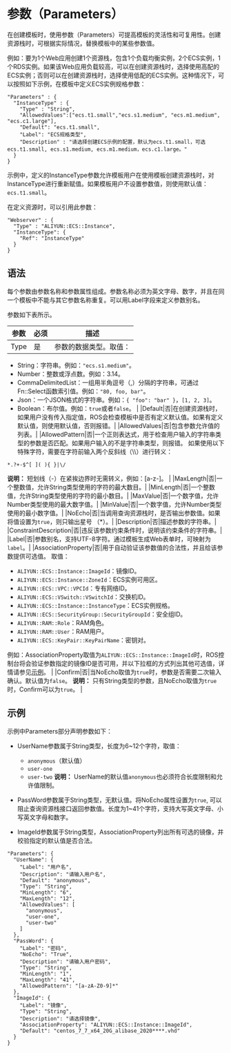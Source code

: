 # 参数（Parameters）

在创建模板时，使用参数（Parameters）可提高模板的灵活性和可复用性。创建资源栈时，可根据实际情况，替换模板中的某些参数值。

例如：要为1个Web应用创建1个资源栈，包含1个负载均衡实例，2个ECS实例，1个RDS实例。如果该Web应用负载较高，可以在创建资源栈时，选择使用高配的ECS实例；否则可以在创建资源栈时，选择使用低配的ECS实例。这种情况下，可以按照如下示例，在模板中定义ECS实例规格参数：

```
"Parameters" : {
  "InstanceType" : {
    "Type" : "String",
    "AllowedValues":["ecs.t1.small","ecs.s1.medium", "ecs.m1.medium", "ecs.c1.large"],
    "Default": "ecs.t1.small",
    "Label": "ECS规格类型",
    "Description" : "请选择创建ECS示例的配置，默认为ecs.t1.small，可选ecs.t1.small, ecs.s1.medium, ecs.m1.medium，ecs.c1.large。"
  }
}
```

示例中，定义的InstanceType参数允许模板用户在使用模板创建资源栈时，对InstanceType进行重新赋值。如果模板用户不设置参数值，则使用默认值：`ecs.t1.small`。

在定义资源时，可以引用此参数：

```
"Webserver" : {
  "Type" : "ALIYUN::ECS::Instance",
  "InstanceType": {
    "Ref": "InstanceType"
  }
}
```

## 语法

每个参数由参数名称和参数属性组成。参数名称必须为英文字母、数字，并且在同一个模板中不能与其它参数名称重复。可以用Label字段来定义参数别名。

参数如下表所示。

|参数|必须|描述|
|--|--|--|
|Type|是|参数的数据类型。取值：

-   String：字符串。例如：`"ecs.s1.medium"`。
-   Number：整数或浮点数。例如：3.14。
-   CommaDelimitedList：一组用半角逗号（,）分隔的字符串，可通过Fn::Select函数索引值。例如：`"80, foo, bar"`。
-   Json：一个JSON格式的字符串。例如：`{ "foo": "bar" }`，`[1, 2, 3]`。
-   Boolean：布尔值。例如：`true`或者`false`。 |
|Default|否|在创建资源栈时，如果用户没有传入指定值，ROS会检查模板中是否有定义默认值。如果有定义默认值，则使用默认值，否则报错。|
|AllowedValues|否|包含参数允许值的列表。|
|AllowedPattern|否|一个正则表达式，用于检查用户输入的字符串类型的参数是否匹配。如果用户输入的不是字符串类型，则报错。 如果使用以下特殊字符，需要在字符前输入两个反斜线（\\\\）进行转义：

```
*.?+-$^[ ]( ){ }|\/
```

**说明：** 短划线（-）在紧挨边界时无需转义，例如：\[a-z-\]。 |
|MaxLength|否|一个整数值，允许String类型使用的字符的最大数目。|
|MinLength|否|一个整数值，允许String类型使用的字符的最小数目。|
|MaxValue|否|一个数字值，允许Number类型使用的最大数字值。|
|MinValue|否|一个数字值，允许Number类型使用的最小数字值。|
|NoEcho|否|当调用查询资源栈时，是否输出参数值。如果将值设置为`true`，则只输出星号 （\*）。|
|Description|否|描述参数的字符串。|
|ConstraintDescription|否|违反该参数约束条件时，说明该约束条件的字符串。|
|Label|否|参数别名，支持UTF-8字符。通过模板生成Web表单时，可映射为`label`。|
|AssociationProperty|否|用于自动验证该参数值的合法性，并且给该参数提供可选值。 取值：

-   `ALIYUN::ECS::Instance::ImageId`：镜像ID。
-   `ALIYUN::ECS::Instance::ZoneId`：ECS实例可用区。
-   `ALIYUN::ECS::VPC::VPCId`：专有网络ID。
-   `ALIYUN::ECS::VSwitch::VSwitchId`：交换机ID。
-   `ALIYUN::ECS::Instance::InstanceType`：ECS实例规格。
-   `ALIYUN::ECS::SecurityGroup::SecurityGroupId`：安全组ID。
-   `ALIYUN::RAM::Role`：RAM角色。
-   `ALIYUN::RAM::User`：RAM用户。
-   `ALIYUN::ECS::KeyPair::KeyPairName`：密钥对。

例如：AssociationProperty取值为`ALIYUN::ECS::Instance::ImageId`时，ROS控制台将会验证参数指定的镜像ID是否可用，并以下拉框的方式列出其他可选值，详情请参见[示例](#section_i5w_x3v_kfb)。 |
|Confirm|否|当NoEcho取值为`true`时，参数是否需要二次输入确认。默认值为`false`。 **说明：** 只有String类型的参数，且NoEcho取值为`true`时，Confirm可以为`true`。 |

## 示例

示例中Parameters部分声明参数如下：

-   UserName参数属于String类型，长度为6~12个字符，取值：

    -   `anonymous`（默认值）
    -   `user-one`
    -   `user-two`
    **说明：** UserName的默认值`anonymous`也必须符合长度限制和允许值限制。

-   PassWord参数属于String类型，无默认值。将NoEcho属性设置为`true`, 可以阻止查询资源栈接口返回参数值。长度为1~41个字符，支持大写英文字母、小写英文字母和数字。
-   ImageId参数属于String类型，AssociationProperty列出所有可选的镜像，并校验指定的默认值是否合法。

```
"Parameters": {
  "UserName": {
    "Label": "用户名",
    "Description": "请输入用户名",
    "Default": "anonymous",
    "Type": "String",
    "MinLength": "6",
    "MaxLength": "12",
    "AllowedValues": [
      "anonymous",
      "user-one",
      "user-two"
    ]
  },
  "PassWord": {
    "Label": "密码",
    "NoEcho": "True",
    "Description": "请输入用户密码",
    "Type": "String",
    "MinLength": "1",
    "MaxLength": "41",
    "AllowedPattern": "[a-zA-Z0-9]*"
  },
  "ImageId": {
    "Label": "镜像",
    "Type": "String",
    "Description": "请选择镜像",
    "AssociationProperty": "ALIYUN::ECS::Instance::ImageId",
    "Default": "centos_7_7_x64_20G_alibase_2020****.vhd"
  }
}
```

